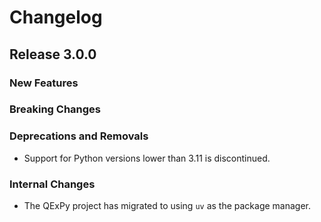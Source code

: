 # Changelog

## Release 3.0.0

### New Features

### Breaking Changes

### Deprecations and Removals

* Support for Python versions lower than 3.11 is discontinued.

### Internal Changes

* The QExPy project has migrated to using `uv` as the package manager.
